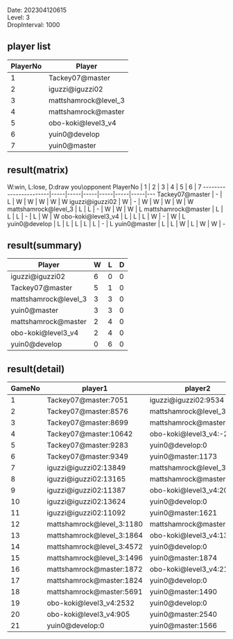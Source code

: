 Date: 202304120615  
Level: 3  
DropInterval: 1000  
## player list
PlayerNo  |  Player
----------|----------------------
1         |  Tackey07@master
2         |  iguzzi@iguzzi02
3         |  mattshamrock@level_3
4         |  mattshamrock@master
5         |  obo-koki@level3_v4
6         |  yuin0@develop
7         |  yuin0@master
## result(matrix)
W:win, L:lose, D:draw
you\opponent PlayerNo  |  1  |  2  |  3  |  4  |  5  |  6  |  7
-----------------------|-----|-----|-----|-----|-----|-----|---
Tackey07@master        |  -  |  L  |  W  |  W  |  W  |  W  |  W
iguzzi@iguzzi02        |  W  |  -  |  W  |  W  |  W  |  W  |  W
mattshamrock@level_3   |  L  |  L  |  -  |  W  |  W  |  W  |  L
mattshamrock@master    |  L  |  L  |  L  |  -  |  L  |  W  |  W
obo-koki@level3_v4     |  L  |  L  |  L  |  W  |  -  |  W  |  L
yuin0@develop          |  L  |  L  |  L  |  L  |  L  |  -  |  L
yuin0@master           |  L  |  L  |  W  |  L  |  W  |  W  |  -
## result(summary)
Player                |  W  |  L  |  D
----------------------|-----|-----|---
iguzzi@iguzzi02       |  6  |  0  |  0
Tackey07@master       |  5  |  1  |  0
mattshamrock@level_3  |  3  |  3  |  0
yuin0@master          |  3  |  3  |  0
mattshamrock@master   |  2  |  4  |  0
obo-koki@level3_v4    |  2  |  4  |  0
yuin0@develop         |  0  |  6  |  0
## result(detail)
GameNo  |  player1                    |  player2
--------|-----------------------------|---------------------------
1       |  Tackey07@master:7051       |  iguzzi@iguzzi02:9534
2       |  Tackey07@master:8576       |  mattshamrock@level_3:1637
3       |  Tackey07@master:8699       |  mattshamrock@master:2516
4       |  Tackey07@master:10642      |  obo-koki@level3_v4:-230
5       |  Tackey07@master:9283       |  yuin0@develop:0
6       |  Tackey07@master:9349       |  yuin0@master:1173
7       |  iguzzi@iguzzi02:13849      |  mattshamrock@level_3:2629
8       |  iguzzi@iguzzi02:13165      |  mattshamrock@master:33
9       |  iguzzi@iguzzi02:11387      |  obo-koki@level3_v4:2081
10      |  iguzzi@iguzzi02:13624      |  yuin0@develop:0
11      |  iguzzi@iguzzi02:11092      |  yuin0@master:1621
12      |  mattshamrock@level_3:1180  |  mattshamrock@master:402
13      |  mattshamrock@level_3:1864  |  obo-koki@level3_v4:1395
14      |  mattshamrock@level_3:4572  |  yuin0@develop:0
15      |  mattshamrock@level_3:1496  |  yuin0@master:1874
16      |  mattshamrock@master:1872   |  obo-koki@level3_v4:2136
17      |  mattshamrock@master:1824   |  yuin0@develop:0
18      |  mattshamrock@master:5691   |  yuin0@master:1490
19      |  obo-koki@level3_v4:2532    |  yuin0@develop:0
20      |  obo-koki@level3_v4:905     |  yuin0@master:2540
21      |  yuin0@develop:0            |  yuin0@master:1566
